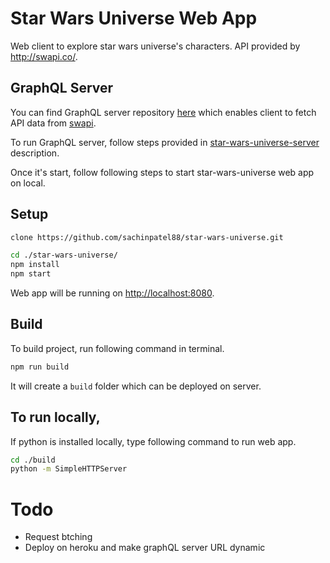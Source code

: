# Star Wars Universe Web App

Web client to explore star wars universe's characters. API provided by http://swapi.co/.

## GraphQL Server

You can find GraphQL server repository [here](https://github.com/sachinpatel88/star-wars-universe-server) which enables client to fetch API data from [swapi](http://swapi.io).

To run GraphQL server, follow steps provided in [star-wars-universe-server](https://github.com/sachinpatel88/star-wars-universe-server) description.

Once it's start, follow following steps to start star-wars-universe web app on local.

## Setup

```sh
clone https://github.com/sachinpatel88/star-wars-universe.git

cd ./star-wars-universe/
npm install
npm start
```

Web app will be running on [http://localhost:8080](http://localhost:8080).

## Build

To build project, run following command in terminal.

```sh
npm run build
```

It will create a `build` folder which can be deployed on server.

## To run locally,

If python is installed locally, type following command to run web app.

```sh
cd ./build
python -m SimpleHTTPServer
```

# Todo

-   Request btching
-   Deploy on heroku and make graphQL server URL dynamic
